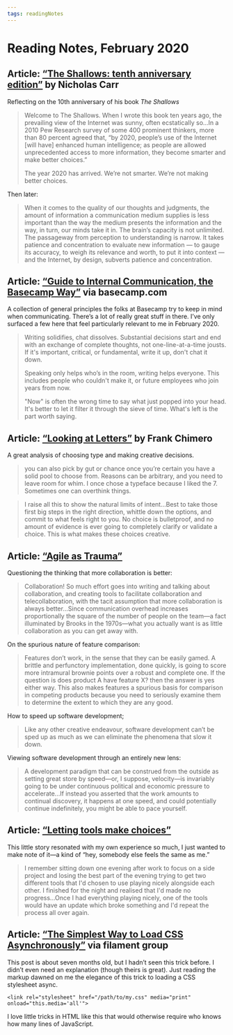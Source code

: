 ```yaml
---
tags: readingNotes
---
```


# Reading Notes, February 2020

## Article: [“The Shallows: tenth anniversary edition”](http://www.roughtype.com/?p=8755) by Nicholas Carr

Reflecting on the 10th anniversary of his book *The Shallows*

> Welcome to The Shallows. When I wrote this book ten years ago, the prevailing view of the Internet was sunny, often ecstatically so...In a 2010 Pew Research survey of some 400 prominent thinkers, more than 80 percent agreed that, “by 2020, people’s use of the Internet [will have] enhanced human intelligence; as people are allowed unprecedented access to more information, they become smarter and make better choices.”
>
> The year 2020 has arrived. We’re not smarter. We’re not making better choices.

Then later:

> When it comes to the quality of our thoughts and judgments, the amount of information a communication medium supplies is less important than the way the medium presents the information and the way, in turn, our minds take it in. The brain’s capacity is not unlimited. The passageway from perception to understanding is narrow. It takes patience and concentration to evaluate new information — to gauge its accuracy, to weigh its relevance and worth, to put it into context — and the Internet, by design, subverts patience and concentration.

## Article: [“Guide to Internal Communication, the Basecamp Way”](https://basecamp.com/guides/how-we-communicate) via basecamp.com

A collection of general principles the folks at Basecamp try to keep in mind when communicating. There’s a lot of really great stuff in there. I’ve only surfaced a few here that feel particularly relevant to me in February 2020.

> Writing solidifies, chat dissolves. Substantial decisions start and end with an exchange of complete thoughts, not one-line-at-a-time jousts. If it's important, critical, or fundamental, write it up, don't chat it down.
>
> Speaking only helps who’s in the room, writing helps everyone. This includes people who couldn't make it, or future employees who join years from now.
> 
> "Now" is often the wrong time to say what just popped into your head. It's better to let it filter it through the sieve of time. What's left is the part worth saying.


## Article: [“Looking at Letters”](https://www.frankchimero.com/blog/2020/looking-at-letters/) by Frank Chimero

A great analysis of choosing type and making creative decisions. 

> you can also pick by gut or chance once you’re certain you have a solid pool to choose from. Reasons can be arbitrary, and you need to leave room for whim. I once chose a typeface because I liked the 7. Sometimes one can overthink things.

> I raise all this to show the natural limits of intent...Best to take those first big steps in the right direction, whittle down the options, and commit to what feels right to you. No choice is bulletproof, and no amount of evidence is ever going to completely clarify or validate a choice. This is what makes these choices creative.

## Article: [“Agile as Trauma”](https://doriantaylor.com/agile-as-trauma)

Questioning the thinking that more collaboration is better:

> Collaboration! So much effort goes into writing and talking about collaboration, and creating tools to facilitate collaboration and telecollaboration, with the tacit assumption that more collaboration is always better...Since communication overhead increases proportionally the square of the number of people on the team—a fact illuminated by Brooks in the 1970s—what you actually want is as little collaboration as you can get away with.

On the spurious nature of feature comparison:

> Features don’t work, in the sense that they can be easily gamed. A brittle and perfunctory implementation, done quickly, is going to score more intramural brownie points over a robust and complete one. If the question is does product A have feature X? then the answer is yes either way. This also makes features a spurious basis for comparison in competing products because you need to seriously examine them to determine the extent to which they are any good.

How to speed up software development;

> Like any other creative endeavour, software development can’t be sped up as much as we can eliminate the phenomena that slow it down. 

Viewing software development through an entirely new lens:

> A development paradigm that can be construed from the outside as setting great store by speed—or, I suppose, velocity—is invariably going to be under continuous political and economic pressure to accelerate...If instead you asserted that the work amounts to continual discovery, it happens at one speed, and could potentially continue indefinitely, you might be able to pace yourself.

## Article: [“Letting tools make choices”](https://www.jackfranklin.co.uk/blog/letting-tools-make-choices/)

This little story resonated with my own experience so much, I just wanted to make note of it—a kind of “hey, somebody else feels the same as me.”

> I remember sitting down one evening after work to focus on a side project and losing the best part of the evening trying to get two different tools that I'd chosen to use playing nicely alongside each other. I finished for the night and realised that I'd made no progress...Once I had everything playing nicely, one of the tools would have an update which broke something and I'd repeat the process all over again.

## Article: [“The Simplest Way to Load CSS Asynchronously”](https://www.filamentgroup.com/lab/load-css-simpler/) via filament group

This post is about seven months old, but I hadn’t seen this trick before. I didn’t even need an explanation (though theirs is great). Just reading the markup dawned on me the elegance of this trick to loading a CSS stylesheet async.

`<link rel="stylesheet" href="/path/to/my.css" media="print" onload="this.media='all'">`

I love little tricks in HTML like this that would otherwise require who knows how many lines of JavaScript.